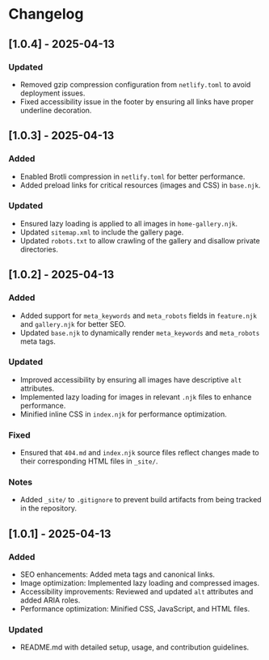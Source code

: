 # Changelog

## [1.0.4] - 2025-04-13
### Updated
- Removed gzip compression configuration from `netlify.toml` to avoid deployment issues.
- Fixed accessibility issue in the footer by ensuring all links have proper underline decoration.

## [1.0.3] - 2025-04-13
### Added
- Enabled Brotli compression in `netlify.toml` for better performance.
- Added preload links for critical resources (images and CSS) in `base.njk`.

### Updated
- Ensured lazy loading is applied to all images in `home-gallery.njk`.
- Updated `sitemap.xml` to include the gallery page.
- Updated `robots.txt` to allow crawling of the gallery and disallow private directories.

## [1.0.2] - 2025-04-13
### Added
- Added support for `meta_keywords` and `meta_robots` fields in `feature.njk` and `gallery.njk` for better SEO.
- Updated `base.njk` to dynamically render `meta_keywords` and `meta_robots` meta tags.

### Updated
- Improved accessibility by ensuring all images have descriptive `alt` attributes.
- Implemented lazy loading for images in relevant `.njk` files to enhance performance.
- Minified inline CSS in `index.njk` for performance optimization.

### Fixed
- Ensured that `404.md` and `index.njk` source files reflect changes made to their corresponding HTML files in `_site/`.

### Notes
- Added `_site/` to `.gitignore` to prevent build artifacts from being tracked in the repository.

## [1.0.1] - 2025-04-13
### Added
- SEO enhancements: Added meta tags and canonical links.
- Image optimization: Implemented lazy loading and compressed images.
- Accessibility improvements: Reviewed and updated `alt` attributes and added ARIA roles.
- Performance optimization: Minified CSS, JavaScript, and HTML files.

### Updated
- README.md with detailed setup, usage, and contribution guidelines.
